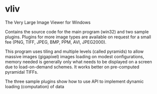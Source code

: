 # vliv
The Very Large Image Viewer for Windows

Contains the source code for the main program (win32) and two sample plugins.
Plugins for more image types are available on request for a small fee (PNG, TIFF, JPEG, BMP, PPM, AVI, JPEG2000).

This program uses tiling and multiple levels (called pyramids) to allow massive images (gigapixel) images
loading on modest configurations, memory needed is generally only what needs to be displayed on a screen due to
load-on-demand schemes.
It works better on pre-computed pyramidal TIFFs.

The three sample plugins show how to use API to implement dynamic loading (computation) of data
